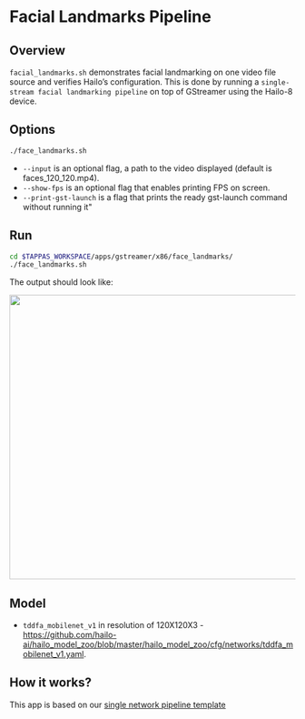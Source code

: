 # Facial Landmarks Pipeline

## Overview

`facial_landmarks.sh` demonstrates facial landmarking on one video file source and verifies Hailo’s configuration.
 This is done by running a `single-stream facial landmarking pipeline` on top of GStreamer using the Hailo-8 device.

## Options

```sh
./face_landmarks.sh
```

* `--input` is an optional flag, a path to the video displayed (default is faces_120_120.mp4).
* `--show-fps`  is an optional flag that enables printing FPS on screen.
* `--print-gst-launch` is a flag that prints the ready gst-launch command without running it"

## Run

```sh
cd $TAPPAS_WORKSPACE/apps/gstreamer/x86/face_landmarks/
./face_landmarks.sh 
```

The output should look like:
<div align="center">
    <img src="readme_resources/face_landmarks_pipeline.gif" width="600px" height="500px"/>
</div>

## Model

- `tddfa_mobilenet_v1` in resolution of 120X120X3 - <https://github.com/hailo-ai/hailo_model_zoo/blob/master/hailo_model_zoo/cfg/networks/tddfa_mobilenet_v1.yaml>.

## How it works?

This app is based on our [single network pipeline template](../../../../docs/pipelines/single_network.md)
